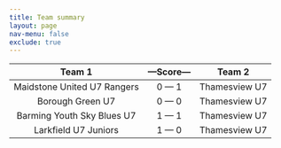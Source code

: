 ```yaml
---
title: Team summary
layout: page
nav-menu: false
exclude: true
---
```




|           Team 1            |  &mdash;Score&mdash;  |    Team 2     |
|:---------------------------:|:---------------------:|:-------------:|
| Maidstone United U7 Rangers |      0 &mdash; 1      | Thamesview U7 |
|      Borough Green U7       |      0 &mdash; 0      | Thamesview U7 |
| Barming Youth Sky Blues U7  |      1 &mdash; 1      | Thamesview U7 |
|    Larkfield U7 Juniors     |      1 &mdash; 0      | Thamesview U7 |

 <br /><br /><br />